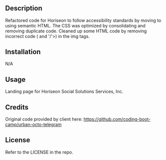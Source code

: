 # <Your-Project-Title>

## Description

Refactored code for Horiseon to follow accessibility standards by moving to using semantic HTML. The CSS was optimized by consolidating and removing duplicate code. Cleaned up some HTML code by removing incorrect code (</img> and '/'>) in the img tags.

## Installation

N/A

## Usage

Landing page for Horiseon Social Solutions Services, Inc.

## Credits

Original code provided by client here: https://github.com/coding-boot-camp/urban-octo-telegram

## License

Refer to the LICENSE in the repo.
